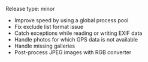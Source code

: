 Release type: minor

* Improve speed by using a global process pool
* Fix exclude list format issue
* Catch exceptions while reading or writing EXIF data
* Handle photos for which GPS data is not available
* Handle missing galleries
* Post-process JPEG images with RGB converter
